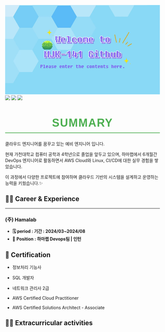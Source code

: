 <div align="center">
  <img src="asset\github_profile.gif" />
</div>
<a href="www.linkedin.com/in/재만-김-576ba7309"><img src="https://img.shields.io/badge/Linkedin-0A66C2?style=flat-square&logo=linkedin"/></a> <a href="https://www.instagram.com/kjm6561/"><img src="https://img.shields.io/badge/Instagram-E4405F?style=flat-square&logo=Instagram&logoColor=white"/></a> <a href="링크"><img src="https://img.shields.io/badge/Notion-000000?style=flat-square&logo=Notion&logoColor=로고색"/></a>


<h1 style="font-family: Arial, sans-serif; color: #4CAF50; text-align: center; font-size: 36px; text-transform: uppercase; letter-spacing: 2px; border-bottom: 2px solid #4CAF50; padding-bottom: 10px; ">Summary</h1>

클라우드 엔지니어를 꿈꾸고 있는 예비 엔지니어 입니다.

현재 가천대학교 컴퓨터 공학과 4학년으로 졸업을 앞두고 있으며, 하마랩에서 6개월간 DevOps 엔지니어로 활동하면서 AWS Cloud와 Linux, CI/CD에 대한 실무 경험을 쌓았습니다.

이 과정에서 다양한 프로젝트에 참여하며 클라우드 기반의 시스템을 설계하고 운영하는 능력을 키웠습니다.✨

## ✍🏻 Career & Experience
---
### **(주) Hamalab**
- **🗓️ period : 기간 : 2024/03~2024/08**
- 👔 **Position : 하마랩 Devops팀 | 인턴**


## 🔎 Certification
- 정보처리 기능사

- SQL 개발자

- 네트워크 관리사 2급

- AWS Certified Cloud Practitioner

- AWS Certified Solutions Architect - Associate

## 🙋🏻 Extracurricular activities